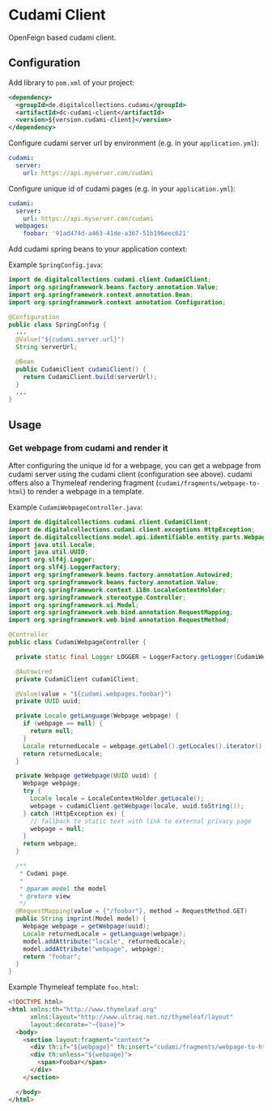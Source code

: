 # Cudami Client

OpenFeign based cudami client.

## Configuration

Add library to `pom.xml` of your project:

```xml
<dependency>
  <groupId>de.digitalcollections.cudami</groupId>
  <artifactId>dc-cudami-client</artifactId>
  <version>${version.cudami-client}</version>
</dependency>
```

Configure cudami server url by environment (e.g. in your `application.yml`):

```yml
cudami:
  server:
    url: https://api.myserver.com/cudami
```

Configure unique id of cudami pages (e.g. in your `application.yml`):

```yml
cudami:
  server:
    url: https://api.myserver.com/cudami
  webpages:
    foobar: '91ad474d-a463-41de-a367-51b196eec621'
```

Add cudami spring beans to your application context:

Example `SpringConfig.java`:

```java
import de.digitalcollections.cudami.client.CudamiClient;
import org.springframework.beans.factory.annotation.Value;
import org.springframework.context.annotation.Bean;
import org.springframework.context.annotation.Configuration;

@Configuration
public class SpringConfig {
  ...
  @Value("${cudami.server.url}")
  String serverUrl;

  @Bean
  public CudamiClient cudamiClient() {
    return CudamiClient.build(serverUrl);
  }
  ...
}
```

## Usage

### Get webpage from cudami and render it

After configuring the unique id for a webpage, you can get a webpage from cudami server using the cudami client (configuration see above). cudami offers also a Thymeleaf rendering fragment (`cudami/fragments/webpage-to-html`) to render a webpage in a template.

Example `CudamiWebpageController.java`:

```java
import de.digitalcollections.cudami.client.CudamiClient;
import de.digitalcollections.cudami.client.exceptions.HttpException;
import de.digitalcollections.model.api.identifiable.entity.parts.Webpage;
import java.util.Locale;
import java.util.UUID;
import org.slf4j.Logger;
import org.slf4j.LoggerFactory;
import org.springframework.beans.factory.annotation.Autowired;
import org.springframework.beans.factory.annotation.Value;
import org.springframework.context.i18n.LocaleContextHolder;
import org.springframework.stereotype.Controller;
import org.springframework.ui.Model;
import org.springframework.web.bind.annotation.RequestMapping;
import org.springframework.web.bind.annotation.RequestMethod;

@Controller
public class CudamiWebpageController {

  private static final Logger LOGGER = LoggerFactory.getLogger(CudamiWebpageController.class);

  @Autowired
  private CudamiClient cudamiClient;

  @Value(value = "${cudami.webpages.foobar}")
  private UUID uuid;

  private Locale getLanguage(Webpage webpage) {
    if (webpage == null) {
      return null;
    }
    Locale returnedLocale = webpage.getLabel().getLocales().iterator().next();
    return returnedLocale;
  }

  private Webpage getWebpage(UUID uuid) {
    Webpage webpage;
    try {
      Locale locale = LocaleContextHolder.getLocale();
      webpage = cudamiClient.getWebpage(locale, uuid.toString());
    } catch (HttpException ex) {
      // fallback to static text with link to external privacy page
      webpage = null;
    }
    return webpage;
  }

  /**
   * Cudami page.
   *
   * @param model the model
   * @return view
   */
  @RequestMapping(value = {"/foobar"}, method = RequestMethod.GET)
  public String imprint(Model model) {
    Webpage webpage = getWebpage(uuid);
    Locale returnedLocale = getLanguage(webpage);
    model.addAttribute("locale", returnedLocale);
    model.addAttribute("webpage", webpage);
    return "foobar";
  }
}
```

Example Thymeleaf template `foo.html`:

```html
<!DOCTYPE html>
<html xmlns:th="http://www.thymeleaf.org"
      xmlns:layout="http://www.ultraq.net.nz/thymeleaf/layout"
      layout:decorate="~{base}">
  <body>
    <section layout:fragment="content">
      <div th:if="${webpage}" th:insert="cudami/fragments/webpage-to-html :: renderWebpage(${webpage}, ${locale})"></div>
      <div th:unless="${webpage}">
        <span>Foobar</span>
      </div>
    </section>

  </body>
</html>

```

